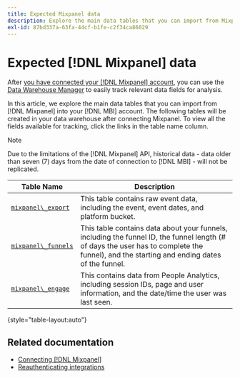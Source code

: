 ```yaml
---
title: Expected Mixpanel data
description: Explore the main data tables that you can import from Mixpanel into your [!DNL MBI] account.
exl-id: 87bd337a-63fa-44cf-b1fe-c2f34ca86029
---
```

# Expected [!DNL Mixpanel] data

After [you have connected your [!DNL Mixpanel] account](../integrations/mixpanel.md), you can use the [Data Warehouse Manager](../../../data-analyst/data-warehouse-mgr/tour-dwm.md) to easily track relevant data fields for analysis.

In this article, we explore the main data tables that you can import from [!DNL Mixpanel] into your [!DNL MBI] account. The following tables will be created in your data warehouse after connecting Mixpanel. To view all the fields available for tracking, click the links in the table name column.

>[!NOTE]
>
>Due to the limitations of the [!DNL Mixpanel] API, historical data - data older than seven (7) days from the date of connection to [!DNL MBI] - will not be replicated.

| **Table Name** | **Description** |
|-----|-----|
| [`mixpanel\_export`](https://mixpanel.com/docs/api-documentation/exporting-raw-data-you-inserted-into-mixpanel#datafeed) | This table contains raw event data, including the event, event dates, and platform bucket. |
| [`mixpanel\_funnels`](https://mixpanel.com/docs/api-documentation/data-export-api#funnels-default) | This table contains data about your funnels, including the funnel ID, the funnel length (# of days the user has to complete the funnel), and the starting and ending dates of the funnel. |
| [`mixpanel\_engage`](https://mixpanel.com/docs/api-documentation/data-export-api#engage-default) | This contains data from People Analytics, including session IDs, page and user information, and the date/time the user was last seen.  |

{style="table-layout:auto"}

## Related documentation

* [Connecting [!DNL Mixpanel]](../integrations/mixpanel.md)
* [Reauthenticating integrations](https://support.magento.com/hc/en-us/articles/360016733151-Reauthenticating-integrations)
